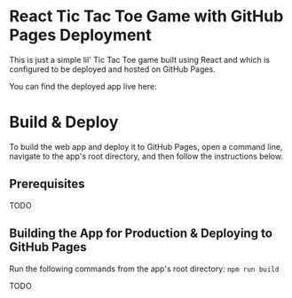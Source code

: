 # React Tic Tac Toe Game with GitHub Pages Deployment

This is just a simple lil' Tic Tac Toe game built using React and which is configured to be deployed and hosted on GitHub Pages.

You can find the deployed app live here: 

# Build & Deploy

To build the web app and deploy it to GitHub Pages, open a command line, navigate to the app's root directory, and then follow the instructions below.

## Prerequisites

TODO

## Building the App for Production & Deploying to GitHub Pages

Run the following commands from the app's root directory:
`npm run build`

TODO